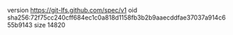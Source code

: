version https://git-lfs.github.com/spec/v1
oid sha256:72f75cc240cff684ec1c0a818d1158fb3b2b9aaecddfae37037a914c655b9143
size 14820
